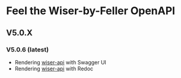 # Feel the Wiser-by-Feller OpenAPI

## V5.0.X

### V5.0.6 (latest)

- Rendering [wiser-api](https://feller-ag.github.io/wiser-api/v5.0.6/apiui.html) with Swagger UI
- Rendering [wiser-api](https://feller-ag.github.io/wiser-api/v5.0.6/apidoc.html) with Redoc

